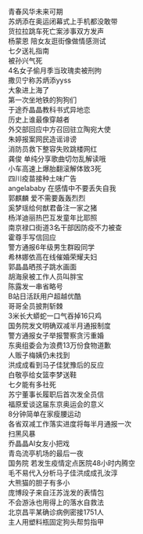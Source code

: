青春风华未来可期  
苏炳添在奥运闭幕式上手机都没敢带  
货拉拉跳车死亡案涉事双方发声  
杨蒙恩 陪女友逛街像做情感测试  
七夕送礼指南  
被孙兴气死  
4名女子偷月季当玫瑰卖被刑拘  
撒贝宁称苏炳添yyss  
大象进上海了  
第一次坐地铁的狗狗们  
于途乔晶晶教科书式异地恋  
历史上谁最像穿越者  
外交部回应中方召回驻立陶宛大使  
朱婷报案网民造谣诽谤  
消防员救下整容失败跳楼网红  
龚俊 单纯分享歌曲切勿乱解读哦  
小车高速上爆胎翻滚解体致3死  
四川疫苗接种土味广告  
angelababy 在感情中不要丢失自我  
郭麒麟 爱不需要轰轰烈烈  
奚梦瑶给何猷君备注一家之猪  
杨洋迪丽热巴互发童年比耶照  
南京禄口街道3名干部因防疫不力被查  
霍尊手写信回应  
警方通报6年级男生群殴同学  
希林娜依高在线催婚荣耀夫妇  
郭晶晶晒孩子跳水画面  
胡海泉被工作人员叫胖宝  
陈露发一串省略号  
B站日活跃用户超越优酷  
哥哥全员披荆斩棘  
3米长大蟒蛇一口气吞掉16只鸡  
国务院发文明确双减半月通报制度  
警方通报女子举报警察贪污重婚  
东奥组委会为浪费13万份食物道歉  
人贩子梅姨仍未找到  
洪成成看到马子佳犹豫后的反应  
白敬亭给女篮李梦送鞋  
七夕能有多社死  
苏宁董事长履职后首次发全员信  
福原爱谈这届东京奥运会的意义  
8分钟简单在家瘦腰运动  
各省双减工作落实进度将每半月通报一次  
扫黑风暴  
乔晶晶AI女友小把戏  
青岛流亭机场的最后一夜  
国务院 若发生疫情定点医院48小时内腾空  
毛不易代入分析马子佳洪成成孔汝淳  
大熊猫的胆子有多小  
庞博段子来自汪苏泷发的表情包  
不会游泳也用得上的落水自救法  
北京昌平某确诊病例密接1751人  
主人用塑料瓶固定狗头帮剪指甲  
